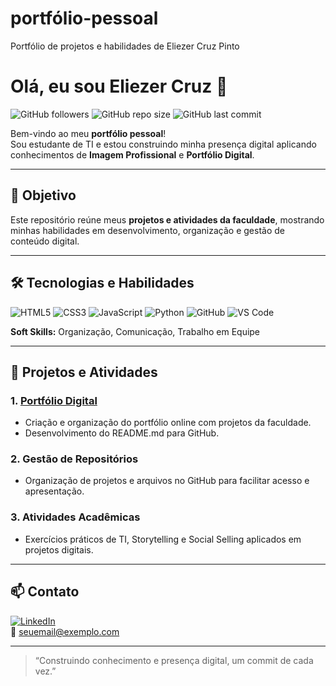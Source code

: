 # portfólio-pessoal
Portfólio de projetos e habilidades de Eliezer Cruz Pinto
# Olá, eu sou Eliezer Cruz 👋

![GitHub followers](https://img.shields.io/github/followers/Eli0691?label=Seguidores&style=flat-square)
![GitHub repo size](https://img.shields.io/github/repo-size/Eli0691/portfolio-pessoal?style=flat-square)
![GitHub last commit](https://img.shields.io/github/last-commit/Eli0691/portfolio-pessoal?style=flat-square)

Bem-vindo ao meu **portfólio pessoal**!  
Sou estudante de TI e estou construindo minha presença digital aplicando conhecimentos de **Imagem Profissional** e **Portfólio Digital**.

---

## 🎯 Objetivo

Este repositório reúne meus **projetos e atividades da faculdade**, mostrando minhas habilidades em desenvolvimento, organização e gestão de conteúdo digital.

---

## 🛠 Tecnologias e Habilidades

![HTML5](https://img.shields.io/badge/HTML5-E34F26?style=flat-square&logo=html5&logoColor=white)
![CSS3](https://img.shields.io/badge/CSS3-1572B6?style=flat-square&logo=css3&logoColor=white)
![JavaScript](https://img.shields.io/badge/JavaScript-F7DF1E?style=flat-square&logo=javascript&logoColor=black)
![Python](https://img.shields.io/badge/Python-3776AB?style=flat-square&logo=python&logoColor=white)
![GitHub](https://img.shields.io/badge/GitHub-181717?style=flat-square&logo=github&logoColor=white)
![VS Code](https://img.shields.io/badge/VS%20Code-0078D7?style=flat-square&logo=visual-studio-code&logoColor=white)

**Soft Skills:** Organização, Comunicação, Trabalho em Equipe

---

## 📂 Projetos e Atividades

### 1. [Portfólio Digital](https://github.com/Eli0691/portfolio-pessoal)  
- Criação e organização do portfólio online com projetos da faculdade.  
- Desenvolvimento do README.md para GitHub.

### 2. Gestão de Repositórios  
- Organização de projetos e arquivos no GitHub para facilitar acesso e apresentação.

### 3. Atividades Acadêmicas  
- Exercícios práticos de TI, Storytelling e Social Selling aplicados em projetos digitais.

---

## 📫 Contato

[![LinkedIn](https://img.shields.io/badge/LinkedIn-0077B5?style=flat-square&logo=linkedin&logoColor=white)](https://www.linkedin.com/in/seu-linkedin)  
📧 seuemail@exemplo.com  

---

> “Construindo conhecimento e presença digital, um commit de cada vez.”

